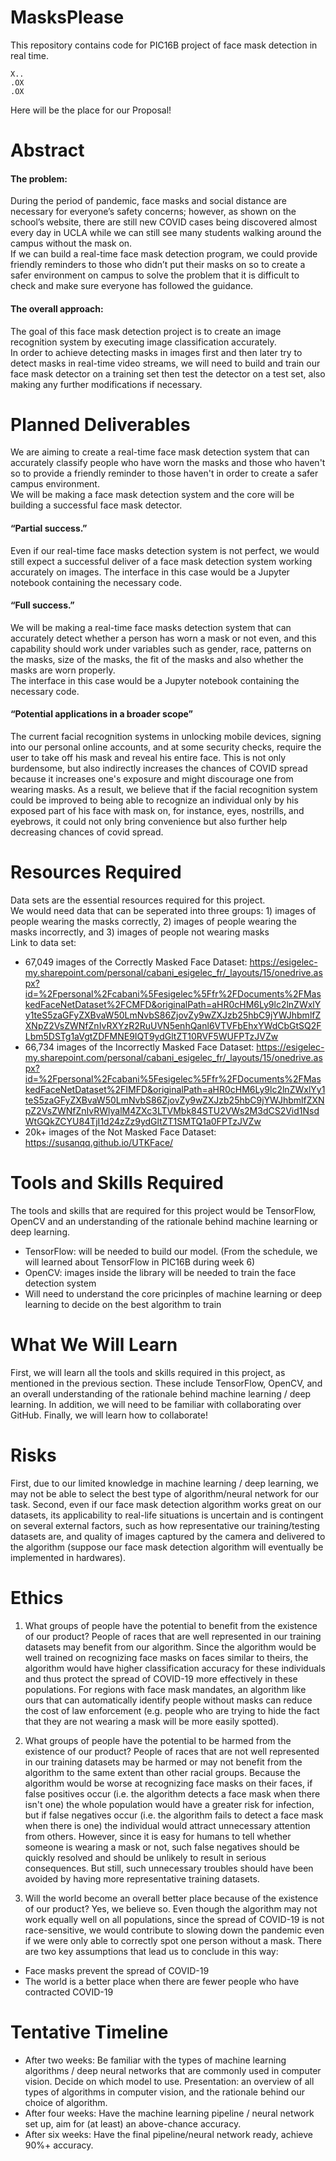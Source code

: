 # MasksPlease
This repository contains code for PIC16B project of face mask detection in real time.

```
X..
.OX
.OX
```

Here will be the place for our Proposal!

# Abstract
#### The problem: 
During the period of pandemic, face masks and social distance are necessary for everyone’s safety concerns; however, as shown on the school’s website, there are still new COVID cases being discovered almost every day in UCLA while we can still see many students walking around the campus without the mask on.  
If we can build a real-time face mask detection program, we could provide friendly reminders to those who didn’t put their masks on so to create a safer environment on campus to solve the problem that it is difficult to check and make sure everyone has followed the guidance.
#### The overall approach:
The goal of this face mask detection project is to create an image recognition system by executing image classification accurately.        
In order to achieve detecting masks in images first and then later try to detect masks in real-time video streams, we will need to build and train our face mask detector on a training set then test the detector on a test set, also making any further modifications if necessary.

# Planned Deliverables
We are aiming to create a real-time face mask detection system that can accurately classify people who have worn the masks and those who haven't so to provide a friendly reminder to those haven't in order to create a safer campus environment.  
We will be making a face mask detection system and the core will be building a successful face mask detector.

#### “Partial success.”
Even if our real-time face masks detection system is not perfect, we would still expect a successful deliver of a face mask detection system working accurately on images.
The interface in this case would be a Jupyter notebook containing the necessary code.

#### “Full success.” 
We will be making a real-time face masks detection system that can accurately detect whether a person has worn a mask or not even, and this capability should work under variables such as gender, race, patterns on the masks, size of the masks, the fit of the masks and also whether the masks are worn properly.    
The interface in this case would be a Jupyter notebook containing the necessary code.

#### “Potential applications in a broader scope”
The current facial recognition systems in unlocking mobile devices, signing into our personal online accounts, and at some security checks, require the user to take off his mask and reveal his entire face. This is not only burdensome, but also indirectly increases the chances of COVID spread because it increases one's exposure and might discourage one from wearing masks. As a result, we believe that if the facial recognition system could be improved to being able to recognize an individual only by his exposed part of his face with mask on, for instance, eyes, nostrills, and eyebrows, it could not only bring convenience but also further help decreasing chances of covid spread.

# Resources Required
Data sets are the essential resources required for this project.   
We would need data that can be seperated into three groups: 1) images of people wearing the masks correctly, 2) images of people wearing the masks incorrectly, and 3) images of people not wearing masks     
Link to data set:     
- 67,049 images of the Correctly Masked Face Dataset: https://esigelec-my.sharepoint.com/personal/cabani_esigelec_fr/_layouts/15/onedrive.aspx?id=%2Fpersonal%2Fcabani%5Fesigelec%5Ffr%2FDocuments%2FMaskedFaceNetDataset%2FCMFD&originalPath=aHR0cHM6Ly9lc2lnZWxlYy1teS5zaGFyZXBvaW50LmNvbS86ZjovZy9wZXJzb25hbC9jYWJhbmlfZXNpZ2VsZWNfZnIvRXYzR2RuUVN5enhQanl6VTVFbEhxYWdCbGtSQ2FLbm5DSTg1aVgtZDFMNE9IQT9ydGltZT10RVF5WUFPTzJVZw      
- 66,734 images of the Incorrectly Masked Face Dataset: https://esigelec-my.sharepoint.com/personal/cabani_esigelec_fr/_layouts/15/onedrive.aspx?id=%2Fpersonal%2Fcabani%5Fesigelec%5Ffr%2FDocuments%2FMaskedFaceNetDataset%2FIMFD&originalPath=aHR0cHM6Ly9lc2lnZWxlYy1teS5zaGFyZXBvaW50LmNvbS86ZjovZy9wZXJzb25hbC9jYWJhbmlfZXNpZ2VsZWNfZnIvRWlyalM4ZXc3LTVMbk84STU2VWs2M3dCS2Vid1NsdWtGQkZCYU84TjI1d24zZz9ydGltZT1SMTQ1a0FPTzJVZw
- 20k+ images of the Not Masked Face Dataset: https://susanqq.github.io/UTKFace/

# Tools and Skills Required
The tools and skills that are required for this project would be TensorFlow, OpenCV and an understanding of the rationale behind machine learning or deep learning.
- TensorFlow: will be needed to build our model. (From the schedule, we will learned about TensorFlow in PIC16B during week 6)
- OpenCV: images inside the library will be needed to train the face detection system
- Will need to understand the core pricinples of machine learning or deep learning to decide on the best algorithm to train

# What We Will Learn
First, we will learn all the tools and skills required in this project, as mentioned in the previous section. These include TensorFlow, OpenCV, and an overall understanding of the rationale behind machine learning / deep learning. In addition, we will need to be familiar with collaborating over GitHub. Finally, we will learn how to collaborate!

# Risks
First, due to our limited knowledge in machine learning / deep learning, we may not be able to select the best type of algorithm/neural network for our task. Second, even if our face mask detection algorithm works great on our datasets, its applicability to real-life situations is uncertain and is contingent on several external factors, such as how representative our training/testing datasets are, and quality of images captured by the camera and delivered to the algorithm (suppose our face mask detection algorithm will eventually be implemented in hardwares). 

# Ethics
1. What groups of people have the potential to benefit from the existence of our product?
People of races that are well represented in our training datasets may benefit from our algorithm. Since the algorithm would be well trained on recognizing face masks on faces similar to theirs, the algorithm would have higher classification accuracy for these individuals and thus protect the spread of COVID-19 more effectively in these populations. For regions with face mask mandates, an algorithm like ours that can automatically identify people without masks can reduce the cost of law enforcement (e.g. people who are trying to hide the fact that they are not wearing a mask will be more easily spotted). 

2. What groups of people have the potential to be harmed from the existence of our product?
People of races that are not well represented in our training datasets may be harmed or may not benefit from the algorithm to the same extent than other racial groups. Because the algorithm would be worse at recognizing face masks on their faces, if false positives occur (i.e. the algorithm detects a face mask when there isn't one) the whole population would have a greater risk for infection, but if false negatives occur (i.e. the algorithm fails to detect a face mask when there is one) the individual would attract unnecessary attention from others. However, since it is easy for humans to tell whether someone is wearing a mask or not, such false negatives should be quickly resolved and should be unlikely to result in serious consequences. But still, such unnecessary troubles should have been avoided by having more representative training datasets. 

3. Will the world become an overall better place because of the existence of our product?
Yes, we believe so. Even though the algorithm may not work equally well on all populations, since the spread of COVID-19 is not race-sensitive, we would contribute to slowing down the pandemic even if we were only able to correctly spot one person without a mask. There are two key assumptions that lead us to conclude in this way:
- Face masks prevent the spread of COVID-19
- The world is a better place when there are fewer people who have contracted COVID-19

# Tentative Timeline
- After two weeks: Be familiar with the types of machine learning algorithms / deep neural networks that are commonly used in computer vision. Decide on which model to use. Presentation: an overview of all types of algorithms in computer vision, and the rationale behind our choice of algorithm. 
- After four weeks: Have the machine learning pipeline / neural network set up, aim for (at least) an above-chance accuracy.
- After six weeks: Have the final pipeline/neural network ready, achieve 90%+ accuracy. 



